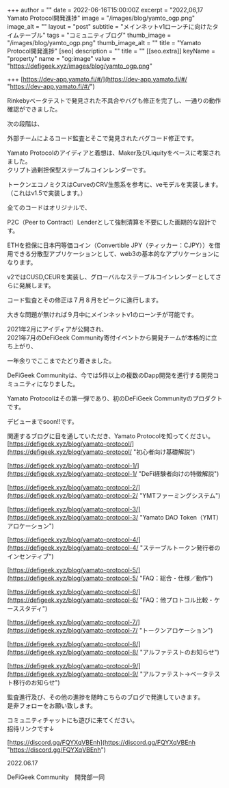 +++
author = ""
date = 2022-06-16T15:00:00Z
excerpt = "2022,06,17 Yamato Protocol開発進捗"
image = "/images/blog/yamto_ogp.png"
image_alt = ""
layout = "post"
subtitle = "メインネットv1ローンチに向けたタイムテーブル"
tags = "コミュニティブログ"
thumb_image = "/images/blog/yamto_ogp.png"
thumb_image_alt = ""
title = "Yamato Protocol開発進捗"
[seo]
description = ""
title = ""
[[seo.extra]]
keyName = "property"
name = "og:image"
value = "https://defigeek.xyz/images/blog/yamto_ogp.png"

+++
[https://dev-app.yamato.fi/#/](https://dev-app.yamato.fi/#/ "https://dev-app.yamato.fi/#/")

Rinkebyベータテストで発見された不具合やバグも修正を完了し、一通りの動作確認ができました。

次の段階は、

外部チームによるコード監査とそこで発見されたバグコード修正です。

Yamato Protocolのアイディアと着想は、Maker及びLiquityをベースに考案されました。  
クリプト過剰担保型ステーブルコインレンダーです。

トークンエコノミクスはCurveのCRV生態系を参考に、veモデルを実装します。（これはv1.5で実装します。）

全てのコードはオリジナルで、

P2C（Peer to Contract）Lenderとして強制清算を不要にした画期的な設計です。

ETHを担保に日本円等価コイン（Convertible JPY（ティッカー：CJPY））を借用できる分散型アプリケーションとして、web3の基本的なアプリケーションになります。

v2ではCUSD,CEURを実装し、グローバルなステーブルコインレンダーとしてさらに発展します。

コード監査とその修正は７月８月をピークに進行します。

大きな問題が無ければ９月中にメインネットv1のローンチが可能です。

2021年2月にアイディアが公開され、  
2021年7月のDeFiGeek Community寄付イベントから開発チームが本格的に立ち上がり、

一年余りでここまでたどり着きました。

DeFiGeek Communityは、今では5件以上の複数のDapp開発を進行する開発コミュニティになりました。

Yamato Protocolはその第一弾であり、初のDeFiGeek Communityのプロダクトです。

デビューまでsoon!!です。

関連するブログに目を通していただき、Yamato Protocolを知ってください。  
[https://defigeek.xyz/blog/yamato-protocol/](https://defigeek.xyz/blog/yamato-protocol/ "初心者向け基礎解説")

[https://defigeek.xyz/blog/yamato-protocol-1/](https://defigeek.xyz/blog/yamato-protocol-1/ "DeFi経験者向けの特徴解説")

[https://defigeek.xyz/blog/yamato-protocol-2/](https://defigeek.xyz/blog/yamato-protocol-2/ "YMTファーミングシステム")

[https://defigeek.xyz/blog/yamato-protocol-3/](https://defigeek.xyz/blog/yamato-protocol-3/ "Yamato DAO Token（YMT）アロケーション")

[https://defigeek.xyz/blog/yamato-protocol-4/](https://defigeek.xyz/blog/yamato-protocol-4/ "ステーブルトークン発行者のインセンティブ")

[https://defigeek.xyz/blog/yamato-protocol-5/](https://defigeek.xyz/blog/yamato-protocol-5/ "FAQ：総合・仕様／動作")

[https://defigeek.xyz/blog/yamato-protocol-6/](https://defigeek.xyz/blog/yamato-protocol-6/ "FAQ：他プロトコル比較・ケーススタディ")

[https://defigeek.xyz/blog/yamato-protocol-7/](https://defigeek.xyz/blog/yamato-protocol-7/ "トークンアロケーション")

[https://defigeek.xyz/blog/yamato-protocol-8/](https://defigeek.xyz/blog/yamato-protocol-8/ "アルファテストのお知らせ")

[https://defigeek.xyz/blog/yamato-protocol-9/](https://defigeek.xyz/blog/yamato-protocol-9/ "アルファテスト→ベータテスト移行のお知らせ")

監査進行及び、その他の進捗を随時こちらのブログで発進していきます。  
是非フォローをお願い致します。

コミュニティチャットにも遊びに来てください。  
招待リンクです↓

[https://discord.gg/FQYXqVBEnh](https://discord.gg/FQYXqVBEnh "https://discord.gg/FQYXqVBEnh")

2022.06.17

DeFiGeek Community　開発部一同